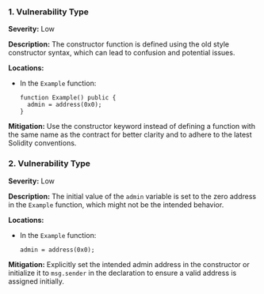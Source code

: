### 1. **Vulnerability Type**

**Severity:**
Low

**Description:**
The constructor function is defined using the old style constructor syntax, which can lead to confusion and potential issues.

**Locations:**

- In the `Example` function:
  ```solidity
  function Example() public {
    admin = address(0x0);
  }
  ```

**Mitigation:**
Use the constructor keyword instead of defining a function with the same name as the contract for better clarity and to adhere to the latest Solidity conventions.

### 2. **Vulnerability Type**

**Severity:**
Low

**Description:**
The initial value of the `admin` variable is set to the zero address in the `Example` function, which might not be the intended behavior.

**Locations:**

- In the `Example` function:
  ```solidity
  admin = address(0x0);
  ```

**Mitigation:**
Explicitly set the intended admin address in the constructor or initialize it to `msg.sender` in the declaration to ensure a valid address is assigned initially.